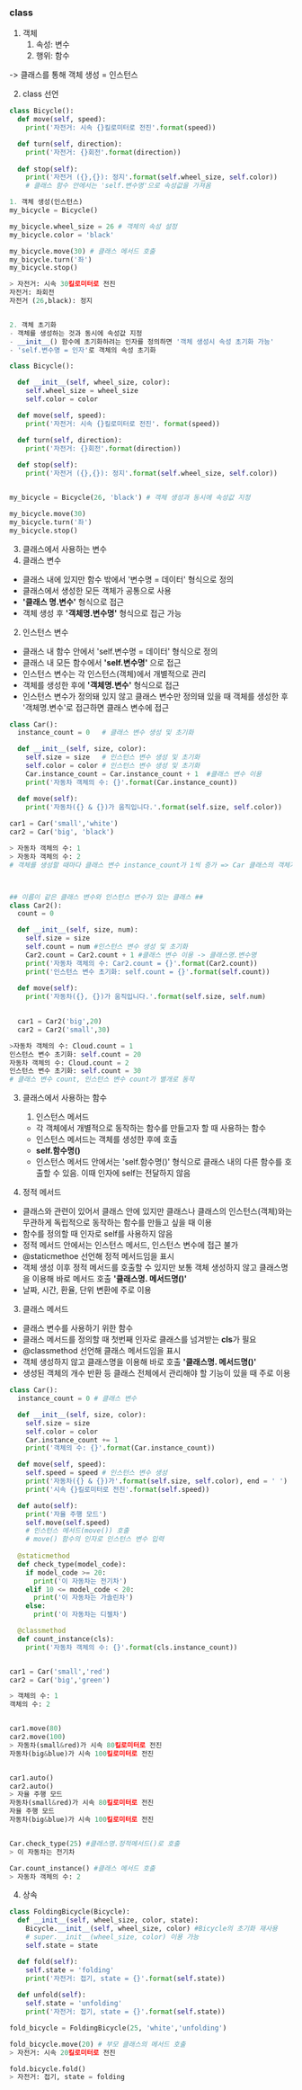 ### class

1. 객체
   1. 속성: 변수
   2. 행위: 함수

  -> 클래스를 통해 객체 생성 = 인스턴스

2. class 선언

```python
class Bicycle():
  def move(self, speed): 
    print('자전거: 시속 {}킬로미터로 전진'.format(speed))

  def turn(self, direction):
    print('자전거: {}회전'.format(direction))
  
  def stop(self):
    print('자전거 ({},{}): 정지'.format(self.wheel_size, self.color)) 
    # 클래스 함수 안에서는 'self.변수명'으로 속성값을 가져옴

1. 객체 생성(인스턴스)
my_bicycle = Bicycle()

my_bicycle.wheel_size = 26 # 객체의 속성 설정
my_bicycle.color = 'black'

my_bicycle.move(30) # 클래스 메서드 호출
my_bicycle.turn('좌')
my_bicycle.stop()

> 자전거: 시속 30킬로미터로 전진
자전거: 좌회전
자전거 (26,black): 정지


2. 객체 초기화
- 객체를 생성하는 것과 동시에 속성값 지정
- __init__() 함수에 초기화하려는 인자를 정의하면 '객체 생성시 속성 초기화 가능'
- 'self.변수명 = 인자'로 객체의 속성 초기화

class Bicycle():

  def __init__(self, wheel_size, color):
    self.wheel_size = wheel_size
    self.color = color

  def move(self, speed):
    print('자전거: 시속 {}킬로미터로 전진'. format(speed))

  def turn(self, direction):
    print('자전거: {}회전'.format(direction))
  
  def stop(self):
    print('자전거 ({},{}): 정지'.format(self.wheel_size, self.color))


my_bicycle = Bicycle(26, 'black') # 객체 생성과 동시에 속성값 지정

my_bicycle.move(30)
my_bicycle.turn('좌')
my_bicycle.stop()
```


3. 클래스에서 사용하는 변수
  1. 클래스 변수
  - 클래스 내에 있지만 함수 밖에서 '변수명 = 데이터' 형식으로 정의
  - 클래스에서 생성한 모든 객체가 공통으로 사용
  - **'클래스 명.변수'** 형식으로 접근
  - 객체 생성 후 **'객체명.변수명'** 형식으로 접근 가능

  2. 인스턴스 변수
  - 클래스 내 함수 안에서 'self.변수명 = 데이터' 형식으로 정의
  - 클래스 내 모든 함수에서 **'self.변수명'** 으로 접근
  - 인스턴스 변수는 각 인스턴스(객체)에서 개별적으로 관리
  - 객체를 생성한 후에 **'객체명.변수'** 형식으로 접근
  - 인스턴스 변수가 정의돼 있지 않고 클래스 변수만 정의돼 있을 때 객체를 생성한 후 '객체명.변수'로 접근하면 클래스 변수에 접근

```python
class Car():
  instance_count = 0   # 클래스 변수 생성 및 초기화

  def __init__(self, size, color):
    self.size = size   # 인스턴스 변수 생성 및 초기화
    self.color = color # 인스턴스 변수 생성 및 초기화
    Car.instance_count = Car.instance_count + 1  #클래스 변수 이용
    print('자동차 객체의 수: {}'.format(Car.instance_count))

  def move(self):
    print('자동차({} & {})가 움직입니다.'.format(self.size, self.color))
    
car1 = Car('small','white')
car2 = Car('big', 'black')

> 자동차 객체의 수: 1
> 자동차 객체의 수: 2
# 객체를 생성할 때마다 클래스 변수 instance_count가 1씩 증가 => Car 클래스의 객체가 총 몇 개 생성됐는 지 파악 가능



## 이름이 같은 클래스 변수와 인스턴스 변수가 있는 클래스 ##
class Car2():
  count = 0

  def __init__(self, size, num):
    self.size = size
    self.count = num #인스턴스 변수 생성 및 초기화
    Car2.count = Car2.count + 1 #클래스 변수 이용 -> 클래스명.변수명
    print('자동차 객체의 수: Car2.count = {}'.format(Car2.count))
    print('인스턴스 변수 초기화: self.count = {}'.format(self.count))
  
  def move(self):
    print('자동차({}, {})가 움직입니다.'.format(self.size, self.num)

  
  car1 = Car2('big',20)
  car2 = Car2('small',30)

>자동차 객체의 수: Cloud.count = 1
인스턴스 변수 초기화: self.count = 20
자동차 객체의 수: Cloud.count = 2
인스턴스 변수 초기화: self.count = 30
# 클래스 변수 count, 인스턴스 변수 count가 별개로 동작
```

3. 클래스에서 사용하는 함수
   1. 인스턴스 메서드
   - 각 객체에서 개별적으로 동작하는 함수를 만들고자 할 때 사용하는 함수
   - 인스턴스 메서드는 객체를 생성한 후에 호출
   - **self.함수명()**
   - 인스턴스 메서드 안에서는 'self.함수명()' 형식으로 클래스 내의 다른 함수를 호출할 수 있음. 이때 인자에 self는 전달하지 않음
  
  2. 정적 메서드
   - 클래스와 관련이 있어서 클래스 안에 있지만 클래스나 클래스의 인스턴스(객체)와는 무관하게 독립적으로 동작하는 함수를 만들고 싶을 때 이용
   - 함수를 정의할 때 인자로 self를 사용하지 않음
   - 정적 메서드 안에서는 인스턴스 메서드, 인스턴스 변수에 접근 불가
   - @staticmethoe 선언해 정적 메서드임을 표시
   - 객체 생성 이후 정적 메서드를 호출할 수 있지만 보통 객체 생성하지 않고 클래스명을 이용해 바로 메서드 호출 **'클래스명. 메서드명()'**
   - 날짜, 시간, 환율, 단위 변환에 주로 이용
  
  3. 클래스 메서드
   - 클래스 변수를 사용하기 위한 함수
   - 클래스 메서드를 정의할 때 첫번째 인자로 클래스를 넘겨받는 **cls**가 필요
   - @classmethod 선언해 클래스 메서드임을 표시
   - 객체 생성하지 않고 클래스명을 이용해 바로 호출 **'클래스명. 메서드명()'**
   - 생성된 객체의 개수 반환 등 클래스 전체에서 관리해야 할 기능이 있을 때 주로 이용







```python
class Car():
  instance_count = 0 # 클래스 변수

  def __init__(self, size, color):
    self.size = size
    self.color = color
    Car.instance_count += 1
    print('객체의 수: {}'.format(Car.instance_count))

  def move(self, speed):
    self.speed = speed # 인스턴스 변수 생성
    print('자동차({} & {})가'.format(self.size, self.color), end = ' ')
    print('시속 {}킬로미터로 전진'.format(self.speed))

  def auto(self):
    print('자율 주행 모드')
    self.move(self.speed) 
    # 인스턴스 메서드(move()) 호출
    # move() 함수의 인자로 인스턴스 변수 입력
  
  @staticmethod
  def check_type(model_code):
    if model_code >= 20:
      print('이 자동차는 전기차')
    elif 10 <= model_code < 20:
      print('이 자동차는 가솔린차')
    else:
      print('이 자동차는 디젤차')

  @classmethod
  def count_instance(cls):
    print('자동차 객체의 수: {}'.format(cls.instance_count))


car1 = Car('small','red')
car2 = Car('big','green')

> 객체의 수: 1
객체의 수: 2


car1.move(80) 
car2.move(100)
> 자동차(small&red)가 시속 80킬로미터로 전진
자동차(big&blue)가 시속 100킬로미터로 전진


car1.auto()
car2.auto()
> 자율 주행 모드
자동차(small&red)가 시속 80킬로미터로 전진
자율 주행 모드
자동차(big&blue)가 시속 100킬로미터로 전진


Car.check_type(25) #클래스명.정적메서드()로 호출
> 이 자동차는 전기차

Car.count_instance() #클래스 메서드 호출
> 자동차 객체의 수: 2
```


4. 상속

```python
class FoldingBicycle(Bicycle):
  def __init__(self, wheel_size, color, state):
    Bicycle.__init__(self, wheel_size, color) #Bicycle의 초기화 재사용
    # super.__init__(wheel_size, color) 이용 가능
    self.state = state

  def fold(self):
    self.state = 'folding'
    print('자전거: 접기, state = {}'.format(self.state))
  
  def unfold(self):
    self.state = 'unfolding'
    print('자전거: 접기, state = {}'.format(self.state))

fold_bicycle = FoldingBicycle(25, 'white','unfolding')

fold_bicycle.move(20) # 부모 클래스의 메서드 호출
> 자전거: 시속 20킬로미터로 전진

fold.bicycle.fold()
> 자전거: 접기, state = folding

